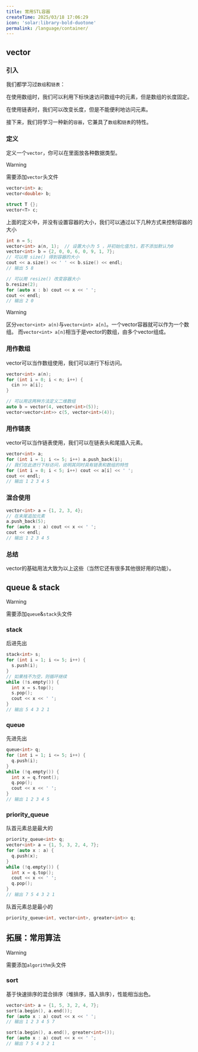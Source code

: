 ```yaml
---
title: 常用STL容器
createTime: 2025/03/18 17:06:29
icon: 'solar:library-bold-duotone'
permalink: /language/container/
---
```


## vector

### 引入

我们都学习过`数组`和`链表`：

在使用数组时，我们可以利用下标快速访问数组中的元素，但是数组的长度固定。

在使用链表时，我们可以改变长度，但是不能便利地访问元素。

接下来，我们将学习一种新的`容器`，它兼具了`数组`和`链表`的特性。


### 定义

定义一个`vector`，你可以在里面放各种数据类型。

> [!warning]
> 需要添加`vector`头文件
> 

```cpp
vector<int> a;
vector<double> b;

struct T {};
vector<T> c;
```

上面的定义中，并没有设置容器的大小，我们可以通过以下几种方式来控制容器的大小

```cpp
int n = 5;
vector<int> a(n, 1);  // 设置大小为 5 ，并初始化值为1，若不添加默认为0
vector<int> b = {2, 0, 0, 6, 0, 9, 1, 7};
// 可以用 size() 得到容器的大小
cout << a.size() << ' ' << b.size() << endl;
// 输出 5 8

// 可以用 resize() 改变容器大小
b.resize(2);
for (auto x : b) cout << x << ' ';
cout << endl;
// 输出 2 0
```

> [!warning]
> 区分`vector<int> a(n)`与`vector<int> a[n]`。一个vector容器就可以作为一个数组。
> 而`vector<int> a[n]`相当于是vector的数组，由多个vector组成。


### 用作数组

vector可以当作数组使用，我们可以进行下标访问。

```cpp
vector<int> a(n);
for (int i = 0; i < n; i++) {
  cin >> a[i];
}

// 可以用这两种方法定义二维数组
auto b = vector(4, vector<int>(5));
vector<vector<int>> c(5, vector<int>(4));
```

### 用作链表

vector可以当作链表使用，我们可以在链表头和尾插入元素。

```cpp
vector<int> a;
for (int i = 1; i <= 5; i++) a.push_back(i);
// 我们在此进行下标访问，说明其同时具有链表和数组的特性
for (int i = 0; i < 5; i++) cout << a[i] << ' ';
cout << endl;
// 输出 1 2 3 4 5
```

### 混合使用

```cpp
vector<int> a = {1, 2, 3, 4};
// 在末尾追加元素
a.push_back(5);
for (auto x : a) cout << x << ' ';
cout << endl;
// 输出 1 2 3 4 5
```

### 总结

vector的基础用法大致为以上这些（当然它还有很多其他很好用的功能）。

## queue & stack

> [!warning]
> 需要添加`queue`&`stack`头文件
> 

### stack

后进先出

```cpp
stack<int> s;
for (int i = 1; i <= 5; i++) {
  s.push(i);
}
// 如果栈不为空，则循环继续
while (!s.empty()) {
  int x = s.top();
  s.pop();
  cout << x << ' ';
}
// 输出 5 4 3 2 1
```

### queue

先进先出

```cpp
queue<int> q;
for (int i = 1; i <= 5; i++) {
  q.push(i);
}
while (!q.empty()) {
  int x = q.front();
  q.pop();
  cout << x << ' ';
}
// 输出 1 2 3 4 5
```

### priority_queue

队首元素总是最大的

```cpp
priority_queue<int> q;
vector<int> a = {1, 5, 3, 2, 4, 7};
for (auto x : a) {
  q.push(x);
}
while (!q.empty()) {
  int x = q.top();
  cout << x << ' ';
  q.pop();
}
// 输出 7 5 4 3 2 1
```
队首元素总是最小的

```cpp
priority_queue<int, vector<int>, greater<int>> q;
```

## 拓展：常用算法

> [!warning]
> 需要添加`algorithm`头文件
> 

### sort

基于快速排序的混合排序（堆排序，插入排序），性能相当出色。

```cpp
vector<int> a = {1, 5, 3, 2, 4, 7};
sort(a.begin(), a.end());
for (auto x : a) cout << x << ' ';
// 输出 1 2 3 4 5 7

sort(a.begin(), a.end(), greater<int>());
for (auto x : a) cout << x << ' ';
// 输出 7 5 4 3 2 1
```
